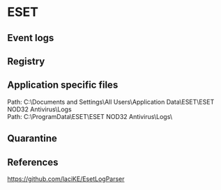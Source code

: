 # ESET

## Event logs

## Registry

## Application specific files

Path: C:\Documents and Settings\All Users\Application Data\ESET\ESET NOD32 Antivirus\Logs\
Path: C:\ProgramData\ESET\ESET NOD32 Antivirus\Logs\


## Quarantine

## References

https://github.com/laciKE/EsetLogParser
